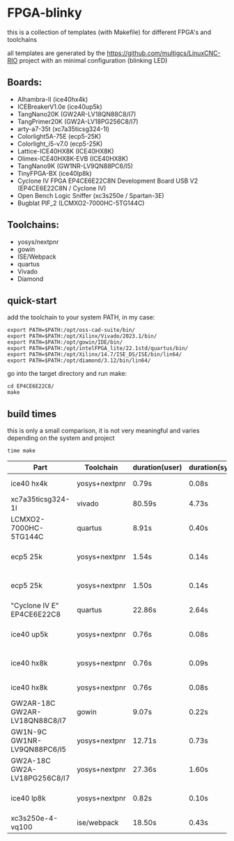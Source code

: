 # FPGA-blinky

this is a collection of templates (with Makefile) for different FPGA's and toolchains

all templates are generated by the https://github.com/multigcs/LinuxCNC-RIO project
with an minimal configuration (blinking LED)


## Boards:

* Alhambra-II (ice40hx4k)
* ICEBreakerV1.0e (ice40up5k)
* TangNano20K (GW2AR-LV18QN88C8/I7)
* TangPrimer20K (GW2A-LV18PG256C8/I7)
* arty-a7-35t (xc7a35ticsg324-1l)
* Colorlight5A-75E (ecp5-25K)
* Colorlight_i5-v7.0 (ecp5-25K)
* Lattice-ICE40HX8K (ICE40HX8K)
* Olimex-ICE40HX8K-EVB (ICE40HX8K)
* TangNano9K (GW1NR-LV9QN88PC6/I5)
* TinyFPGA-BX (ice40lp8k)
* Cyclone IV FPGA EP4CE6E22C8N Development Board USB V2 (EP4CE6E22C8N / Cyclone IV)
* Open Bench Logic Sniffer (xc3s250e / Spartan-3E)
* Bugblat PIF_2 (LCMXO2-7000HC-5TG144C)

## Toolchains:

* yosys/nextpnr
* gowin
* ISE/Webpack
* quartus
* Vivado
* Diamond


## quick-start
add the toolchain to your system PATH,
in my case:

```
export PATH=$PATH:/opt/oss-cad-suite/bin/
export PATH=$PATH:/opt/Xilinx/Vivado/2023.1/bin/
export PATH=$PATH:/opt/gowin/IDE/bin/
export PATH=$PATH:/opt/intelFPGA_lite/22.1std/quartus/bin/
export PATH=$PATH:/opt/Xilinx/14.7/ISE_DS/ISE/bin/lin64/
export PATH=$PATH:/opt/diamond/3.12/bin/lin64/
```

go into the target directory and run make:

```
cd EP4CE6E22C8/
make
```
## build times
this is only a small comparison, it is not very meaningful and varies depending on the system and project
```
time make
```

| Part | Toolchain | duration(user) | duration(system) | files | bitstream |
| --- | --- | --- | --- | --- | --- |
|  ice40 hx4k | yosys+nextpnr | 0.79s | 0.08s |  blink.v rio.v | rio.bin |
|  xc7a35ticsg324-1l | vivado | 80.59s | 4.73s |  blink.v rio.v | build/rio.bit |
|  LCMXO2-7000HC-5TG144C | quartus | 8.91s | 0.40s |  blink.v rio.v | build/rio_build.bit |
|  ecp5 25k | yosys+nextpnr | 1.54s | 0.14s |  pll.v blink.v rio.v | rio.bit |
|  ecp5 25k | yosys+nextpnr | 1.50s | 0.14s |  pll.v blink.v rio.v | rio.bit |
|  "Cyclone IV E" EP4CE6E22C8 | quartus | 22.86s | 2.64s |  blink.v rio.v | rio.sof |
|  ice40 up5k | yosys+nextpnr | 0.76s | 0.08s |  pll.v blink.v rio.v | rio.bin |
|  ice40 hx8k | yosys+nextpnr | 0.76s | 0.09s |  pll.v blink.v rio.v | rio.bin |
|  ice40 hx8k | yosys+nextpnr | 0.76s | 0.08s |  blink.v rio.v | rio.bin |
|  GW2AR-18C GW2AR-LV18QN88C8/I7 | gowin | 9.07s | 0.22s |  blink.v rio.v | impl/pnr/project.fs |
|  GW1N-9C GW1NR-LV9QN88PC6/I5 | yosys+nextpnr | 12.71s | 0.73s |  blink.v rio.v | rio.fs |
|  GW2A-18C GW2A-LV18PG256C8/I7 | yosys+nextpnr | 27.36s | 1.60s |  blink.v rio.v | rio.fs |
|  ice40 lp8k | yosys+nextpnr | 0.82s | 0.10s |  pll.v blink.v rio.v | rio.bin |
|  xc3s250e-4-vq100 | ise/webpack | 18.50s | 0.43s |  blink.v rio.v | rio.bit |
